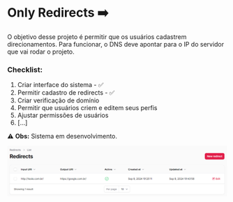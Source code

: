 # Only Redirects ➡️

O objetivo desse projeto é permitir que os usuários cadastrem direcionamentos.
Para funcionar, o DNS deve apontar para o IP do servidor que vai rodar o projeto.

### Checklist:

1. Criar interface do sistema - ✅
2. Permitir cadastro de redirects - ✅
3. Criar verificação de domínio
4. Permitir que usuários criem e editem seus perfis
5. Ajustar permissões de usuários
6. [...]

⚠️ **Obs:** Sistema em desenvolvimento.

![Only Redirects](https://github.com/RafaelCecchin/only-redirects/blob/master/screenshot.png?raw=true)
